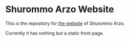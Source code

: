 # Shurommo Arzo Website

This is the repository for [the website](https://shurommo-arzo.web.app) of Shurommo Arzo.

Currently it has nothing but a static front page.
